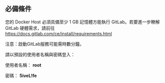 ## 必備條件
您的 Docker Host 必須具備至少 1 GB 記憶體方能執行 GitLab。若要進一步瞭解 GitLab 硬體需求，請前往 <a href="https://docs.gitlab.com/ce/install/requirements.html" target="_blank">https://docs.gitlab.com/ce/install/requirements.html</a>

注意：啟動GitLab服務可能需時數分鐘。

請以預設的使用者名稱與密碼登入：

使用者名稱： **root**

密碼： **5iveL!fe**
